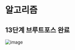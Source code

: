 # 알고리즘
## 13단계 브루트포스 완료
![image](https://user-images.githubusercontent.com/62415893/78203699-9af62c00-74d2-11ea-840d-430af07b4174.png)
